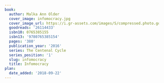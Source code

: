```yaml
---
book:
  author: Malka Ann Older
  cover_image: infomocracy.jpg
  cover_image_url: https://i.gr-assets.com/images/S/compressed.photo.goodreads.com/books/1444883445l/26114433._SX98_.jpg
  goodreads: '26114433'
  isbn10: 0765385155
  isbn13: '9780765385154'
  pages: '380'
  publication_year: '2016'
  series: The Centenal Cycle
  series_position: '1'
  slug: infomocracy
  title: Infomocracy
plan:
  date_added: '2018-09-22'
---
```

